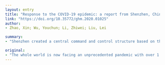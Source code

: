 ```yaml
---
layout: entry
title: "Response to the COVID-19 epidemic: a report from Shenzhen, China"
link: "https://doi.org/10.35772/ghm.2020.01025"
author:
- Zhao, Xin; Wu, Youchun; Li, Zhiwei; Liu, Lei

summary:
- "Shenzhen created a central command and control structure based on the only designated hospital. The hospital has taken many decisive and effective actions to counter the pandemic. We will describe and share healthcare experiences from the hospital and call for international cooperation and collaboration. There are over 1.8 million confirmed cases and more than one hundred thousand deaths. To counter the Pandemic, the entire world is now facing an unprecedented pandesmic with more than 1.8m confirmed cases."

original:
- "The whole world is now facing an unprecedented pandemic with over 1.8 million confirmed cases and more than one hundred thousand deaths. To counter the pandemic, Shenzhen created a central command and control structure based on the only designated hospital- Shenzhen Third People's Hospital which is a large general hospital specialized on infectious diseases in the bay area. The hospital has taken many decisive and effective actions to respond to the epidemic. Here, we will describe and share healthcare experiences from Shenzhen and call for international cooperation and collaboration."
---
```


